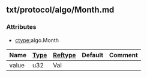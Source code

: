 ## txt/protocol/algo/Month.md


### Attributes
<a href="#attributes"></a>
* [ctype:](/txt/ssimdb/dmmeta/ctype.md)algo.Month

|Name|[Type](/txt/ssimdb/dmmeta/ctype.md)|[Reftype](/txt/ssimdb/dmmeta/reftype.md)|Default|Comment|
|---|---|---|---|---|
|value|u32|Val|

